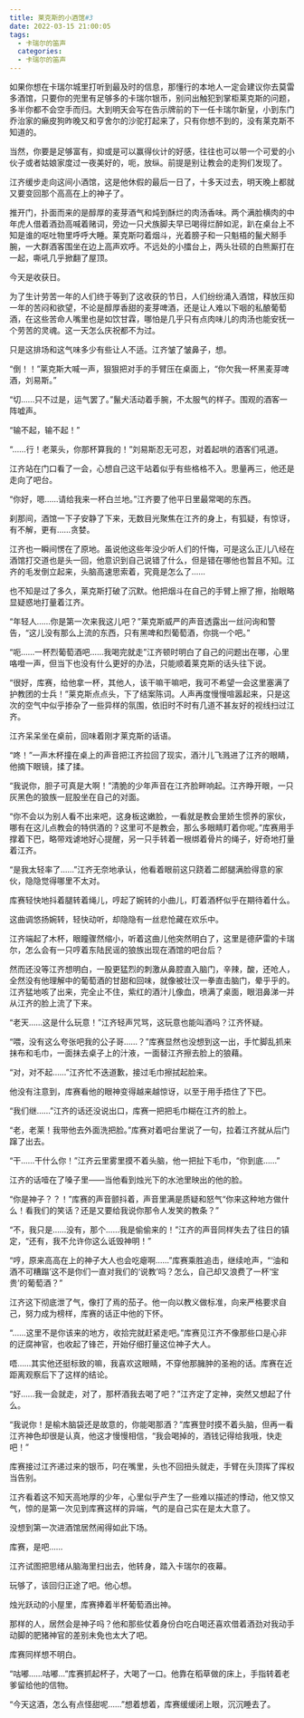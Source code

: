 ```yaml
---
title: 莱克斯的小酒馆#3
date: 2022-03-15 21:00:05
tags:
  - 卡瑞尔的笛声
  categories:
  - 卡瑞尔的笛声
---
```


如果你想在卡瑞尔城里打听到最及时的信息，那懂行的本地人一定会建议你去莫雷多酒馆，只要你的兜里有足够多的卡瑞尔银币，别问出触犯到掌柜莱克斯的问题，多半你都不会空手而归。大到明天会写在告示牌前的下一任卡瑞尔新皇，小到东门乔治家的癞皮狗昨晚又和亨舍尔的沙驼打起来了，只有你想不到的，没有莱克斯不知道的。

当然，你要是足够富有，抑或是可以赢得伙计的好感，往往也可以带一个可爱的小伙子或者姑娘家度过一夜美好的，呃，放纵。前提是别让教会的走狗们发现了。

<!-- more -->

江齐缓步走向这间小酒馆，这是他休假的最后一日了，十多天过去，明天晚上都就又要变回那个高高在上的神子了。

推开门，扑面而来的是醇厚的麦芽酒气和炖到酥烂的肉汤香味。两个满脸横肉的中年虎人借着酒劲高喊着赌词，旁边一只犬族脚夫早已喝得烂醉如泥，趴在桌台上不知是谁的呕吐物里呼呼大睡。莱克斯叼着烟斗，光着膀子和一只魁梧的鬣犬掰手腕，一大群酒客围坐在边上高声欢呼。不远处的小擂台上，两头壮硕的白熊厮打在一起，嘶吼几乎掀翻了屋顶。

今天是收获日。

为了生计劳苦一年的人们终于等到了这收获的节日，人们纷纷涌入酒馆，释放压抑一年的苦闷和欲望，不论是醇厚香甜的麦芽啤酒，还是让人难以下咽的私酿葡萄酒，在这些苦命人嘴里也是如饮甘霖，哪怕是几乎只有点肉味儿的肉汤也能安抚一个劳苦的灵魂。这一天怎么庆祝都不为过。

只是这排场和这气味多少有些让人不适。江齐皱了皱鼻子，想。

“倒！！”莱克斯大喊一声，狠狠把对手的手臂压在桌面上，“你欠我一杯黑麦芽啤酒，刘易斯。”

“切……只不过是，运气罢了。”鬣犬活动着手腕，不太服气的样子。围观的酒客一阵嘘声。

“输不起，输不起！”

“……行！老莱头，你那杯算我的！”刘易斯忍无可忍，对着起哄的酒客们吼道。

江齐站在门口看了一会，心想自己这干站着似乎有些格格不入。思量再三，他还是走向了吧台。

“你好，嗯……请给我来一杯白兰地。”江齐要了他平日里最常喝的东西。

刹那间，酒馆一下子安静了下来，无数目光聚焦在江齐的身上，有狐疑，有惊讶，有不解，更有……贪婪。

江齐也一瞬间愣在了原地。虽说他这些年没少听人们的忏悔，可是这么正儿八经在酒馆打交道也是头一回，他意识到自己说错了什么，但是错在哪他也暂且不知。江齐的毛发倒立起来，头脑高速思索着，究竟是怎么了……

也不知是过了多久，莱克斯打破了沉默。他把烟斗在自己的手臂上擦了擦，抬眼略显疑惑地打量着江齐。

“年轻人……你是第一次来我这儿吧？”莱克斯威严的声音透露出一丝问询和警告，“这儿没有那么上流的东西，只有黑啤和烈葡萄酒，你挑一个吧。”

“呃……一杯烈葡萄酒吧……我喝完就走”江齐顿时明白了自己的问题出在哪，心里咯噔一声，但当下也没有什么更好的办法，只能顺着莱克斯的话头往下说。

“很好，库赛，给他拿一杯，其他人，该干嘛干嘛吧，我可不希望一会这里塞满了护教团的士兵！”莱克斯点点头，下了结案陈词。人声再度慢慢喧嚣起来，只是这次的空气中似乎掺杂了一些异样的氛围，依旧时不时有几道不甚友好的视线扫过江齐。

江齐呆呆坐在桌前，回味着刚才莱克斯的话语。

“咚！”一声木杯撞在桌上的声音把江齐拉回了现实，酒汁儿飞溅进了江齐的眼睛，他摘下眼镜，揉了揉。

“我说你，胆子可真是大啊！”清脆的少年声音在江齐脸畔响起。江齐睁开眼，一只灰黑色的狼族一屁股坐在自己的对面。

“你不会以为别人看不出来吧，这身板这嫩脸，一看就是教会里娇生惯养的家伙，哪有在这儿点教会的特供酒的？这里可不是教会，那么多眼睛盯着你呢。”库赛用手撑着下巴，略带戏谑地好心提醒，另一只手转着一根绑着骨片的绳子，好奇地打量着江齐。

“是我太轻率了……”江齐无奈地承认，他看着眼前这只跷着二郎腿满脸得意的家伙，隐隐觉得哪里不太对。

库赛轻快地抖着腿转着绳儿，哼起了婉转的小曲儿，盯着酒杯似乎在期待着什么。

这曲调悠扬婉转，轻快动听，却隐隐有一丝悲怆藏在欢乐中。

江齐端起了木杯，眼瞳骤然缩小，听着这曲儿他突然明白了，这里是德萨雷的卡瑞尔，怎么会有一只哼着东陆民谣的狼族出现在酒馆的吧台后？

然而还没等江齐想明白，一股更猛烈的刺激从鼻腔直入脑门，辛辣，酸，还呛人，全然没有他理解中的葡萄酒的甘甜和回味，就像被壮汉一拳直击脑门，晕乎乎的。江齐猛地咳了出来，完全止不住，紫红的酒汁儿像血，喷满了桌面，眼泪鼻涕一并从江齐的脸上流了下来。

“老天……这是什么玩意！”江齐轻声咒骂，这玩意也能叫酒吗？江齐怀疑。

“喂，没有这么夸张吧我的公子哥……？”库赛显然也没想到这一出，手忙脚乱抓来抹布和毛巾，一面抹去桌子上的汁液，一面替江齐擦去脸上的狼藉。

“对，对不起……”江齐忙不迭道歉，接过毛巾擦拭起脸来。

他没有注意到，库赛看他的眼神变得越来越惊讶，以至于用手捂住了下巴。

“我们继……”江齐的话还没说出口，库赛一把把毛巾糊在江齐的脸上。

“老，老莱！我带他去外面洗把脸。”库赛对着吧台里说了一句，拉着江齐就从后门蹿了出去。

“干……干什么你！”江齐云里雾里摸不着头脑，他一把扯下毛巾，“你到底……”

江齐的话噎在了嗓子里——当他看到烛光下的水池里映出的他的脸。

“你是神子？？！”库赛的声音颤抖着，声音里满是质疑和怒气“你来这种地方做什么！看我们的笑话？还是又要给我说你那令人发笑的教条？”

“不，我只是……没有，那个……我是偷偷来的！”江齐的声音同样失去了往日的镇定，“还有，我不允许你这么诋毁神明！”

“哼，原来高高在上的神子大人也会吃瘪啊……”库赛乘胜追击，继续呛声，“‘油和酒不可糟蹋’这不是你们一直对我们的‘说教’吗？怎么，自己却又浪费了一杯‘宝贵’的葡萄酒？”

江齐这下彻底泄了气，像打了焉的茄子。他一向以教义做标准，向来严格要求自己，努力成为榜样，库赛的话正中他的下怀。

“……这里不是你该来的地方，收拾完就赶紧走吧。”库赛见江齐不像那些口是心非的迂腐神官，也收起了锋芒，开始仔细打量这位神子大人。

唔……其实他还挺标致的嘛，我喜欢这眼睛，不穿他那臃肿的圣袍的话。库赛在近距离观察后下了这样的结论。

“好……我一会就走，对了，那杯酒我去喝了吧？”江齐定了定神，突然又想起了什么。

“我说你！是榆木脑袋还是故意的，你能喝那酒？”库赛登时摸不着头脑，但再一看江齐神色却很是认真，他这才慢慢相信，“我会喝掉的，酒钱记得给我哦，快走吧！”

库赛接过江齐递过来的银币，叼在嘴里，头也不回扭头就走，手臂在头顶挥了挥权当告别。

江齐看着这不知天高地厚的少年，心里似乎产生了一些难以描述的悸动，他又惊又气，惊的是第一次见到库赛这样的异端，气的是自己实在是太大意了。

没想到第一次进酒馆居然闹得如此下场。

库赛，是吧……

江齐试图把思绪从脑海里扫出去，他转身，踏入卡瑞尔的夜幕。

玩够了，该回归正途了吧。他心想。

烛光跃动的小屋里，库赛捧着半杯葡萄酒出神。

那样的人，居然会是神子吗？他和那些仗着身份白吃白喝还喜欢借着酒劲对我动手动脚的肥猪神官的差别未免也太大了吧。

库赛同样想不明白。

“咕嘟……咕嘟…”库赛抓起杯子，大喝了一口。他靠在稻草做的床上，手指转着老爹留给他的信物。

“今天这酒，怎么有点怪甜呢……”想着想着，库赛缓缓闭上眼，沉沉睡去了。
